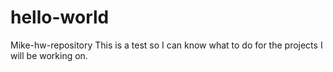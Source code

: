 # hello-world
Mike-hw-repository
This is a test so I can know what to do for the projects I will be working on.
